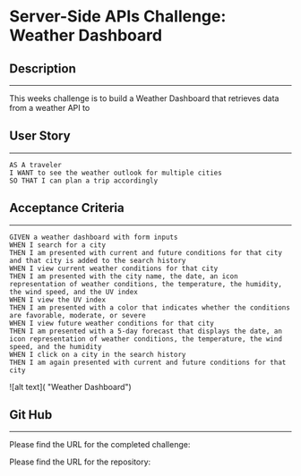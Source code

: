 # Server-Side APIs Challenge: Weather Dashboard

## Description
________

This weeks challenge is to build a Weather Dashboard that retrieves data from a weather API to 


## User Story
____________
```
AS A traveler
I WANT to see the weather outlook for multiple cities
SO THAT I can plan a trip accordingly
```

## Acceptance Criteria
___
```
GIVEN a weather dashboard with form inputs
WHEN I search for a city
THEN I am presented with current and future conditions for that city and that city is added to the search history
WHEN I view current weather conditions for that city
THEN I am presented with the city name, the date, an icon representation of weather conditions, the temperature, the humidity, the wind speed, and the UV index
WHEN I view the UV index
THEN I am presented with a color that indicates whether the conditions are favorable, moderate, or severe
WHEN I view future weather conditions for that city
THEN I am presented with a 5-day forecast that displays the date, an icon representation of weather conditions, the temperature, the wind speed, and the humidity
WHEN I click on a city in the search history
THEN I am again presented with current and future conditions for that city
```

![alt text]( "Weather Dashboard")

## Git Hub
___

Please find the URL for the completed challenge: 

Please find the URL for the repository:
